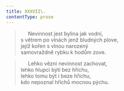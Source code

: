 ```yaml
---
title: XXXVII\.
contentType: prose
---
```


>      Nevinnost jest bylina jak vodní,  
> s větrem po vlnách jenž bludných plove,  
> jejíž kořen s vlnou narozený  
> samovraždně rybku k hodům zove.

>      Lehko vězni nevinnost zachovat,  
> lehko hlupci býti bez hříchu,  
> lehko tomu být i beze hříchu,  
> kdo nepoznal hříchů mocnou pýchu.
